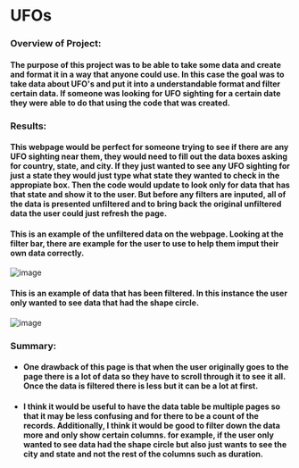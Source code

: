 # UFOs
### Overview of Project:
#### The purpose of this project was to be able to take some data and create and format it in a way that anyone could use. In this case the goal was to take data about UFO's and put it into a understandable format and filter certain data. If someone was looking for UFO sighting for a certain date they were able to do that using the code that was created.
### Results:
#### This webpage would be perfect for someone trying to see if there are any UFO sighting near them, they would need to fill out the data boxes asking for country, state, and city. If they just wanted to see any UFO sighting for just a state they would just type what state they wanted to check in the appropiate box. Then the code would update to look only for data that has that state and show it to the user. But before any filters are inputed, all of the data is presented unfiltered and to bring back the original unfiltered data the user could just refresh the page.
#### This is an example of the unfiltered data on the webpage. Looking at the filter bar, there are example for the user to use to help them imput their own data correctly.
![image](https://user-images.githubusercontent.com/112527054/204892498-45211d16-d134-4a9e-a119-6c7eff79d7c5.png)
#### This is an example of data that has been filtered. In this instance the user only wanted to see data that had the shape circle.
![image](https://user-images.githubusercontent.com/112527054/204892888-c3530175-8c67-409f-9b4a-a06a184e2660.png)
### Summary:
* #### One drawback of this page is that when the user originally goes to the page there is a lot of data so they have to scroll through it to see it all. Once the data is filtered there is less but it can be a lot at first.
* #### I think it would be useful to have the data table be multiple pages so that it may be less confusing and for there to be a count of the records. Additionally, I think it would be good to filter down the data more and only show certain columns. for example, if the user only wanted to see data had the shape circle but also just wants to see the city and state and not the rest of the columns such as duration.
